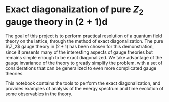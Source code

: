 # Exact diagonalization of pure $Z_2$ gauge theory in $(2+1)$d

The goal of this project is to perform practical resolution of a quantum field theory on the lattice, through the method of exact diagonalization. The pure $\Z_2$ gauge theory in $(2+1)$ has been chosen for this demonstration, since it presents many of the interesting aspects of gauge theories but remains simple enough to be exact diagonalized. We take advantage of the gauge invariance of the theory to greatly simplify the problem, with a set of considerations that can be generalized to even more complicated gauge theories.

This notebook contains the tools to perform the exact diagonalization, and provides examples of analysis of the energy spectrum and time evolution of some observables in the theory.
